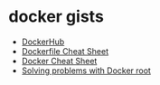 # docker gists

* [DockerHub](https://gist.io/@nilforooshan/808d1bc31bc8e6b6f71be885ffa997c0)   
* [Dockerfile Cheat Sheet](https://gist.io/@nilforooshan/9099bc2a9a1c373c51c7a19fd34edd21)   
* [Docker Cheat Sheet](https://gist.io/@nilforooshan/48252d7b9b4830e7500b3033d0305e06)   
* [Solving problems with Docker root](https://gist.io/@nilforooshan/dddffb4eb13ae7a500246d6f482d615f)   
